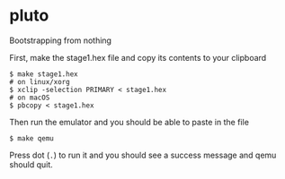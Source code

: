 # pluto
Bootstrapping from nothing

First, make the stage1.hex file and copy its contents to your clipboard

    $ make stage1.hex
    # on linux/xorg
    $ xclip -selection PRIMARY < stage1.hex
    # on macOS
    $ pbcopy < stage1.hex

Then run the emulator and you should be able to paste in the file

    $ make qemu

Press dot (`.`) to run it and you should see a success message and qemu should quit.